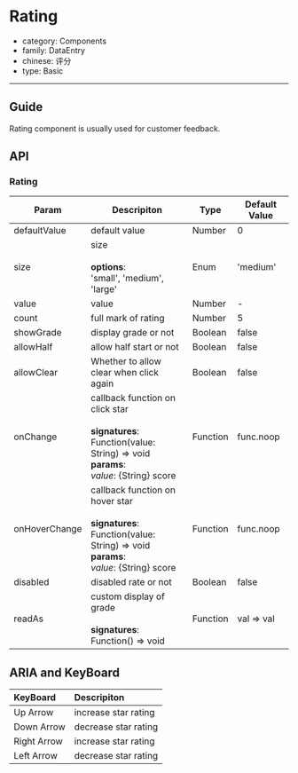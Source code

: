 # Rating

-   category: Components
-   family: DataEntry
-   chinese: 评分
-   type: Basic

---

## Guide

Rating component is usually used for customer feedback.

## API

### Rating

| Param | Descripiton  | Type  | Default Value |
| ------------ | -------------------------------------------------------------------------------------------------- | -------- | --------- |
| defaultValue | default value                                                                                                | Number   | 0         |
| size         | size<br><br>**options**:<br>'small', 'medium', 'large'                                                   | Enum     | 'medium'  |
| value        | value                                                                                                  | Number   | -         |
| count        | full mark of rating                                                                                              | Number   | 5         |
| showGrade    | display grade or not                                                                                         | Boolean  | false     |
| allowHalf    | allow half start or not                                                                                         | Boolean  | false     |
| allowClear    | Whether to allow clear when click again                                                                                                | Boolean  | false       |
| onChange     | callback function on click star<br><br>**signatures**:<br>Function(value: String) => void<br>**params**:<br>_value_: {String} score | Function | func.noop |
| onHoverChange     | callback function on hover star<br><br>**signatures**:<br>Function(value: String) => void<br>**params**:<br>_value_: {String} score | Function | func.noop |
| disabled     | disabled rate or not                                                                                               | Boolean  | false     |
| readAs        | custom display of grade<br><br>**signatures**:<br>Function() => void                                                | Function | val => val |

## ARIA and KeyBoard

| KeyBoard          | Descripiton                              |
| :---------- | :------------------------------ |
| Up Arrow    | increase star rating                          |
| Down Arrow  | decrease star rating                          |
| Right Arrow | increase star rating |
| Left Arrow  | decrease star rating |
